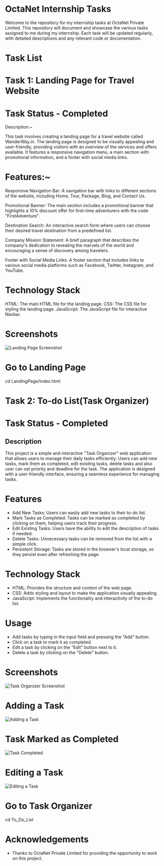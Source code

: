 # OctaNet Internship Tasks

Welcome to the repository for my internship tasks at OctaNet Private Limited. This repository will document and showcase the various tasks assigned to me during my internship. Each task will be updated regularly, with detailed descriptions and any relevant code or documentation.

# Task List

# Task 1: Landing Page for Travel Website
# Task Status - Completed

Description:~ 

This task involves creating a landing page for a travel website called WanderWay.in. The landing page is designed to be visually appealing and user-friendly, providing visitors with an overview of the services and offers available. It features a responsive navigation menu, a main section with promotional information, and a footer with social media links.

# Features:~

Responsive Navigation Bar: A navigation bar with links to different sections of the website, including Home, Tour, Package, Blog, and Contact Us.

Promotional Banner: The main section includes a promotional banner that highlights a 10% discount offer for first-time adventurers with the code "FirstAdventure".

Destination Search: An interactive search form where users can choose their desired travel destination from a predefined list.

Company Mission Statement: A brief paragraph that describes the company's dedication to revealing the marvels of the world and encouraging a sense of discovery among travelers.

Footer with Social Media Links: A footer section that includes links to various social media platforms such as Facebook, Twitter, Instagram, and YouTube.

# Technology Stack

HTML: The main HTML file for the landing page.
CSS: The CSS file for styling the landing page.
JavaScript: The JavaScript file for interactive Navbar.

# Screenshots

![Landing Page Screenshot](Screenshots/LandingPage.png)

# Go to Landing Page
cd LandingPage/index.html


# Task 2: To-do List(Task Organizer)
# Task Status - Completed

## Description

This project is a simple and interactive "Task Organizer" web application that allows users to manage their daily tasks efficiently. Users can add new tasks, mark them as completed, edit existing tasks, delete tasks and also user can set priority and deadline for the task. The application is designed with a user-friendly interface, ensuring a seamless experience for managing tasks.

# Features

- Add New Tasks: Users can easily add new tasks to their to-do list.
- Mark Tasks as Completed: Tasks can be marked as completed by clicking on them, helping users track their progress.
- Edit Existing Tasks: Users have the ability to edit the description of tasks if needed.
- Delete Tasks: Unnecessary tasks can be removed from the list with a simple click.
- Persistent Storage: Tasks are stored in the browser's local storage, so they persist even after refreshing the page.

# Technology Stack

- HTML: Provides the structure and content of the web page.
- CSS: Adds styling and layout to make the application visually appealing.
- JavaScript: Implements the functionality and interactivity of the to-do list.

# Usage

- Add tasks by typing in the input field and pressing the "Add" button.
- Click on a task to mark it as completed.
- Edit a task by clicking on the "Edit" button next to it.
- Delete a task by clicking on the "Delete" button.

# Screenshots

![Task Organizer Screenshot](Screenshots/Main_Interface.png)

# Adding a Task
![Adding a Task](Screenshots/Task_Added.png)

# Task Marked as Completed
![Task Completed](Screenshots/Task_Completed.png)

# Editing a Task
![Editing a Task](Screenshots/Task_Editing.png)

# Go to Task Organizer
cd To_Do_List

# Acknowledgements

- Thanks to OctaNet Private Limited for providing the opportunity to work on this project.

